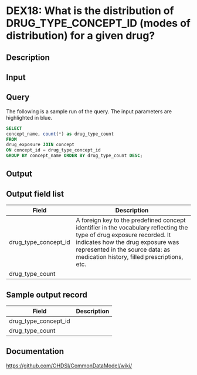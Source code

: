 <!---
Group:drug exposure
Name:DEX18 What is the distribution of DRUG_TYPE_CONCEPT_ID (modes of distribution) for a given drug?
Author:Patrick Ryan
CDM Version: 5.0
-->

# DEX18: What is the distribution of DRUG_TYPE_CONCEPT_ID (modes of distribution) for a given drug?

## Description
## Input <None>

## Query
The following is a sample run of the query. The input parameters are highlighted in blue.

```sql
SELECT 
concept_name, count(*) as drug_type_count 
FROM 
drug_exposure JOIN concept 
ON concept_id = drug_type_concept_id 
GROUP BY concept_name ORDER BY drug_type_count DESC; 
```

## Output

## Output field list

|  Field |  Description |
| --- | --- | 
| drug_type_concept_id | A foreign key to the predefined concept identifier in the vocabulary reflecting the type of drug exposure recorded. It indicates how the drug exposure was represented in the source data: as medication history, filled prescriptions, etc. |
| drug_type_count |   |


## Sample output record

|  Field |  Description |
| --- | --- |
| drug_type_concept_id |   |
| drug_type_count |   |

## Documentation
https://github.com/OHDSI/CommonDataModel/wiki/
